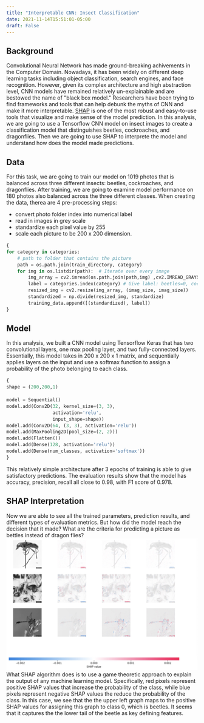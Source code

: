 ```yaml
---
title: "Interpretable CNN: Insect Classification"
date: 2021-11-14T15:51:01-05:00
draft: False
---
```

## Background
Convolutional Neural Network has made ground-breaking achivements in the Computer Domain. Nowadays, it has been widely on different deep learning tasks including object classification, search engines, and face recognition. However, given its complex architecture and high abstraction level, CNN models have remained relatively un-explainable and are bestowed the name of "black box model." 
Researchers have been trying to find frameworks and tools that can help debunk the myths of CNN and make it more interpretable. [SHAP](https://github.com/slundberg/shap) is one of the most robust and easy-to-use tools that visualize and make sense of the model prediction. In this analysis, we are going to use a Tensorflow CNN model on insect images to create a classification model that distinguishes beetles, cockroaches, and dragonflies. Then we are going to use SHAP to interprete the model and understand how does the model made predictions.
## Data
For this task, we are going to train our model on 1019 photos that is balanced across three different insects: beetles, cockroaches, and dragonflies. After training, we are going to examine model performance on 180 photos also balanced across the three different classes. 
When creating the data, therea are 4 pre-processing steps:
- convert photo folder index into numerical label
- read in images in grey scale
- standardize each pixel value by 255
- scale each picture to be 200 x 200 dimension. 

```python
{
for category in categories:
    # path to folder that contains the picture
    path = os.path.join(train_directory, category)
    for img in os.listdir(path):  # Iterate over every image
        img_array = cv2.imread(os.path.join(path,img) ,cv2.IMREAD_GRAYSCALE) # Convert to array
        label = categories.index(category) # Give label: beetles=0, cockroach=1, dragonflies = 2
        resized_img = cv2.resize(img_array, (imag_size, imag_size))
        standardized = np.divide(resized_img, standardize)
        training_data.append([(standardized), label])
}
```
## Model
In this analysis, we built a CNN model using Tensorflow Keras that has two convolutional layers, one max pooling layer, and two fully-connected layers. Essentially, this model takes in 200 x 200 x 1 matrix, and sequentially applies layers on the input and use a softmax function to assign a probability of the photo belonging to each class. 
```python
{
shape = (200,200,1)

model = Sequential()
model.add(Conv2D(32, kernel_size=(3, 3),
                 activation='relu',
                 input_shape=shape))
model.add(Conv2D(64, (3, 3), activation='relu'))
model.add(MaxPooling2D(pool_size=(2, 2)))
model.add(Flatten())
model.add(Dense(128, activation='relu'))
model.add(Dense(num_classes, activation='softmax'))
}
```
This relatively simple architecture after 3 epochs of training is able to give satisfactory predictions. The evaluation results show that the model has accuracy, precision, recall all close to 0.98, with F1 score of 0.978.

## SHAP Interpretation
Now we are able to see all the trained parameters, prediction results, and different types of evaluation metrics. But how did the model reach the decision that it made? What are the criteria for predicting a picture as bettles instead of dragon flies? 
![](../../images/shap.jpeg)
What SHAP algorithm does is to use a game theoretic approach to explain the output of any machine learning model. Specifically, red pixels represent positive SHAP values that increase the probability of the class, while blue pixels represent negative SHAP values the reduce the probability of the class. 
In this case, we see that the the upper left graph maps to the positive SHAP values for assigning this graph to class 0, which is beetles. It seems that it captures the the lower tail of the beetle as key defining features. 